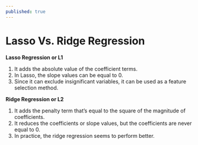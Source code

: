 ```yaml
---
published: true
---
```

# Lasso Vs. Ridge Regression 


**Lasso Regression or L1**
1. It adds the absolute value of the coefficient terms. 
2. In Lasso, the slope values can be equal to 0.
3. Since it can exclude insignificant variables, it can be used as a feature selection method.  


**Ridge Regression or L2**
1. It adds the penalty term that’s equal to the square of the magnitude of coefficients.
2. It reduces the coefficients or slope values, but the coefficients are never equal to 0. 
3. In practice, the ridge regression seems to perform better.

